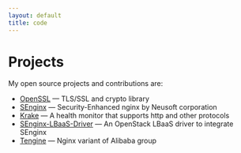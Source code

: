 ```yaml
---
layout: default
title: code
---
```


# Projects

My open source projects and contributions are:

* [OpenSSL][openssl] &mdash; TLS/SSL and crypto library
* [SEnginx][senginx] &mdash; Security-Enhanced nginx by Neusoft corporation
* [Krake][krake] &mdash; A health monitor that supports http and other protocols
* [SEnginx-LBaaS-Driver][lbaas] &mdash; An OpenStack LBaaS driver to integrate SEnginx
* [Tengine][tengine] &mdash; Nginx variant of Alibaba group

[openssl]: https://github.com/openssl/openssl
[senginx]: https://github.com/NeusoftSecurity/SEnginx
[krake]: https://github.com/NeusoftSecurity/Krake
[lbaas]: https://github.com/NeusoftSecurity/SEnginx-LBaaS-Driver
[tengine]: https://github.com/alibaba/tengine
